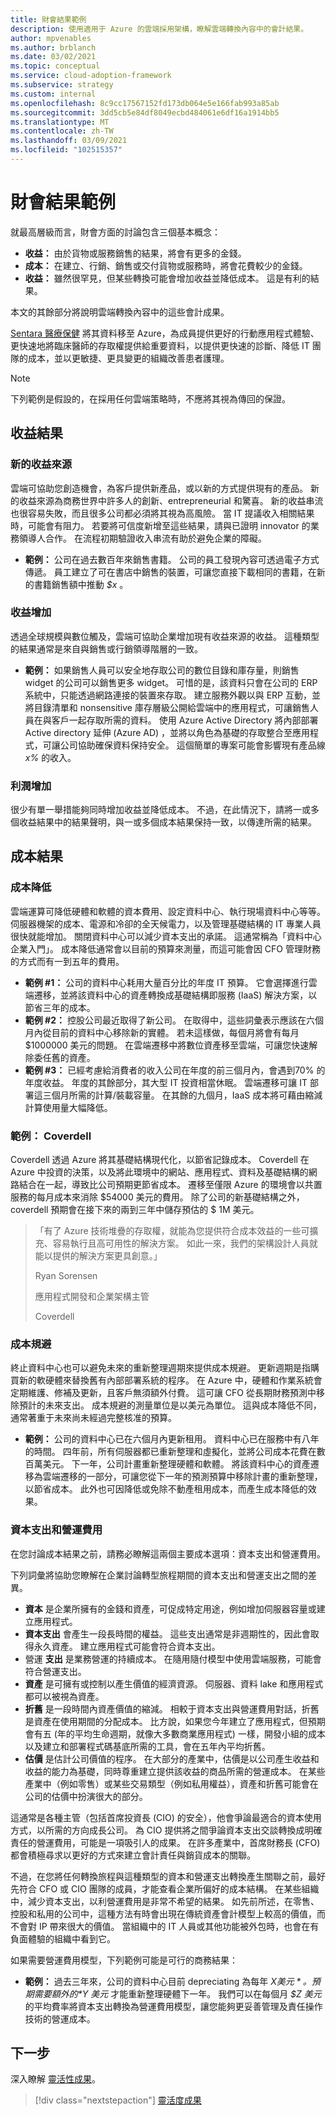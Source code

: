 ```yaml
---
title: 財會結果範例
description: 使用適用于 Azure 的雲端採用架構，瞭解雲端轉換內容中的會計結果。
author: mpvenables
ms.author: brblanch
ms.date: 03/02/2021
ms.topic: conceptual
ms.service: cloud-adoption-framework
ms.subservice: strategy
ms.custom: internal
ms.openlocfilehash: 8c9cc17567152fd173db064e5e166fab993a85ab
ms.sourcegitcommit: 3dd5cb5e84df8049ecbd484061e6df16a1914bb5
ms.translationtype: MT
ms.contentlocale: zh-TW
ms.lasthandoff: 03/09/2021
ms.locfileid: "102515357"
---
```

# <a name="examples-of-fiscal-outcomes"></a>財會結果範例

就最高層級而言，財會方面的討論包含三個基本概念：

- **收益：** 由於貨物或服務銷售的結果，將會有更多的金錢。
- **成本：** 在建立、行銷、銷售或交付貨物或服務時，將會花費較少的金錢。
- **收益：** 雖然很罕見，但某些轉換可能會增加收益並降低成本。 這是有利的結果。

本文的其餘部分將說明雲端轉換內容中的這些會計成果。

[Sentara 醫療保健](https://customers.microsoft.com/story/769786-sentara-healthcare-health-provider-azure) 將其資料移至 Azure，為成員提供更好的行動應用程式體驗、更快速地將臨床醫師的存取權提供給重要資料，以提供更快速的診斷、降低 IT 團隊的成本，並以更敏捷、更具變更的組織改善患者護理。

> [!NOTE]
> 下列範例是假設的，在採用任何雲端策略時，不應將其視為傳回的保證。

## <a name="revenue-outcomes"></a>收益結果

### <a name="new-revenue-streams"></a>新的收益來源

雲端可協助您創造機會，為客戶提供新產品，或以新的方式提供現有的產品。 新的收益來源為商務世界中許多人的創新、entrepreneurial 和驚喜。 新的收益串流也很容易失敗，而且很多公司都必須將其視為高風險。 當 IT 提議收入相關結果時，可能會有阻力。 若要將可信度新增至這些結果，請與已證明 innovator 的業務領導人合作。 在流程初期驗證收入串流有助於避免企業的障礙。

- **範例：** 公司在過去數百年來銷售書籍。 公司的員工發現內容可透過電子方式傳遞。 員工建立了可在書店中銷售的裝置，可讓您直接下載相同的書籍，在新的書籍銷售額中推動 *$x* 。

### <a name="revenue-increases"></a>收益增加

透過全球規模與數位觸及，雲端可協助企業增加現有收益來源的收益。 這種類型的結果通常是來自與銷售或行銷領導階層的一致。

- **範例：** 如果銷售人員可以安全地存取公司的數位目錄和庫存量，則銷售 widget 的公司可以銷售更多 widget。 可惜的是，該資料只會在公司的 ERP 系統中，只能透過網路連接的裝置來存取。 建立服務外觀以與 ERP 互動，並將目錄清單和 nonsensitive 庫存層級公開給雲端中的應用程式，可讓銷售人員在與客戶一起存取所需的資料。 使用 Azure Active Directory 將內部部署 Active directory 延伸 (Azure AD) ，並將以角色為基礎的存取整合至應用程式，可讓公司協助確保資料保持安全。 這個簡單的專案可能會影響現有產品線 *x%* 的收入。

### <a name="profit-increases"></a>利潤增加

很少有單一舉措能夠同時增加收益並降低成本。 不過，在此情況下，請將一或多個收益結果中的結果聲明，與一或多個成本結果保持一致，以傳達所需的結果。

## <a name="cost-outcomes"></a>成本結果

### <a name="cost-reduction"></a>成本降低

雲端運算可降低硬體和軟體的資本費用、設定資料中心、執行現場資料中心等等。 伺服器機架的成本、電源和冷卻的全天候電力，以及管理基礎結構的 IT 專業人員很快就能增加。 關閉資料中心可以減少資本支出的承諾。 這通常稱為「資料中心企業入門」。 成本降低通常會以目前的預算來測量，而這可能會因 CFO 管理財務的方式而有一到五年的費用。

- **範例 #1：** 公司的資料中心耗用大量百分比的年度 IT 預算。 它會選擇進行雲端遷移，並將該資料中心的資產轉換成基礎結構即服務 (IaaS) 解決方案，以節省三年的成本。
- **範例 #2：** 控股公司最近取得了新公司。 在取得中，這些詞彙表示應該在六個月內從目前的資料中心移除新的實體。 若未這樣做，每個月將會有每月 $1000000 美元的問題。 在雲端遷移中將數位資產移至雲端，可讓您快速解除委任舊的資產。
- **範例 #3：** 已經考慮給消費者的收入公司在年度的前三個月內，會遇到70% 的年度收益。 年度的其餘部分，其大型 IT 投資相當休眠。 雲端遷移可讓 IT 部署這三個月所需的計算/裝載容量。 在其餘的九個月，IaaS 成本將可藉由縮減計算使用量大幅降低。

<!-- docutune:ignore "Ryan Sorensen" "Director of Application Development and Enterprise Architecture" 1M -->
<!-- cSpell:ignore Coverdell Coverdell's Sorensen -->

### <a name="example-coverdell"></a>範例： Coverdell

Coverdell 透過 Azure 將其基礎結構現代化，以節省記錄成本。 Coverdell 在 Azure 中投資的決策，以及將此環境中的網站、應用程式、資料及基礎結構的網路結合在一起，導致比公司預期更節省成本。 遷移至僅限 Azure 的環境會以共置服務的每月成本來消除 $54000 美元的費用。 除了公司的新基礎結構之外，coverdell 預期會在接下來的兩到三年中儲存預估的 $ 1M 美元。

> 「有了 Azure 技術堆疊的存取權，就能為您提供符合成本效益的一些可擴充、容易執行且高可用性的解決方案。 如此一來，我們的架構設計人員就能以提供的解決方案更具創意。」
>
> Ryan Sorensen
>
> 應用程式開發和企業架構主管
>
> Coverdell

### <a name="cost-avoidance"></a>成本規避

終止資料中心也可以避免未來的重新整理週期來提供成本規避。 更新週期是指購買新的軟硬體來替換舊有內部部署系統的程序。 在 Azure 中，硬體和作業系統會定期維護、修補及更新，且客戶無須額外付費。 這可讓 CFO 從長期財務預測中移除預計的未來支出。 成本規避的測量單位是以美元為單位。 這與成本降低不同，通常著重于未來尚未經過完整核准的預算。

- **範例：** 公司的資料中心已在六個月內更新租用。 資料中心已在服務中有八年的時間。 四年前，所有伺服器都已重新整理和虛擬化，並將公司成本花費在數百萬美元。 下一年，公司計畫重新整理硬體和軟體。 將該資料中心的資產遷移為雲端遷移的一部分，可讓您從下一年的預測預算中移除計畫的重新整理，以節省成本。 此外也可因降低或免除不動產租用成本，而產生成本降低的效果。

### <a name="capital-expenses-and-operating-expenses"></a>資本支出和營運費用

在您討論成本結果之前，請務必瞭解這兩個主要成本選項：資本支出和營運費用。

下列詞彙將協助您瞭解在企業討論轉型旅程期間的資本支出和營運支出之間的差異。

- **資本** 是企業所擁有的金錢和資產，可促成特定用途，例如增加伺服器容量或建立應用程式。
- **資本支出** 會產生一段長時間的權益。 這些支出通常是非週期性的，因此會取得永久資產。 建立應用程式可能會符合資本支出。
- 營運 **支出** 是業務營運的持續成本。 在隨用隨付模型中使用雲端服務，可能會符合營運支出。
- **資產** 是可擁有或控制以產生價值的經濟資源。 伺服器、資料 lake 和應用程式都可以被視為資產。
- **折舊** 是一段時間內資產價值的縮減。 相較于資本支出與營運費用對話，折舊是資產在使用期間的分配成本。 比方說，如果您今年建立了應用程式，但預期會有五 (年的平均生命週期，就像大多數商業應用程式) 一樣，開發小組的成本以及建立和部署程式碼基底所需的工具，會在五年內平均折舊。
- **估價** 是估計公司價值的程序。 在大部分的產業中，估價是以公司產生收益和收益的能力為基礎，同時尊重建立提供該收益的商品所需的營運成本。 在某些產業中（例如零售）或某些交易類型（例如私用權益），資產和折舊可能會在公司的估價中扮演很大的部分。

這通常是各種主管（包括首席投資長 (CIO) 的安全），他會爭論最適合的資本使用方式，以所需的方向成長公司。 為 CIO 提供將之間爭論資本支出交談轉換成明確責任的營運費用，可能是一項吸引人的成果。 在許多產業中，首席財務長 (CFO) 都會積極尋求以更好的方式來建立會計責任與銷貨成本的關聯。

不過，在您將任何轉換旅程與這種類型的資本和營運支出轉換產生關聯之前，最好先符合 CFO 或 CIO 團隊的成員，才能查看企業所偏好的成本結構。 在某些組織中，減少資本支出，以利營運費用是非常不希望的結果。 如先前所述，在零售、控股和私用的公司中，這種方法有時會出現在傳統資產會計模型上較高的價值，而不會對 IP 帶來很大的價值。 當組織中的 IT 人員或其他功能被外包時，也會在有負面體驗的組織中看到它。

如果需要營運費用模型，下列範例可能是可行的商務結果：

- **範例：** 過去三年來，公司的資料中心目前 depreciating 為每年 *$X 美元* 。 預期需要額外的 *$Y 美元* 才能重新整理硬體下一年。 我們可以在每個月 *$Z 美元* 的平均費率將資本支出轉換為營運費用模型，讓您能夠更妥善管理及責任操作技術的營運成本。

## <a name="next-steps"></a>下一步

深入瞭解 [靈活性成果](./agility-outcomes.md)。

> [!div class="nextstepaction"]
> [靈活度成果](./agility-outcomes.md)
